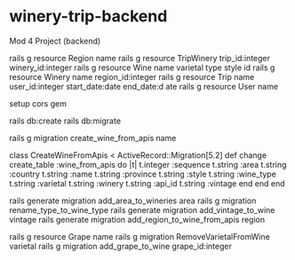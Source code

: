 # winery-trip-backend
Mod 4 Project (backend)

rails g resource Region name
rails g resource TripWinery trip_id:integer winery_id:integer
rails g resource Wine name varietal type style id
rails g resource Winery name region_id:integer
rails g resource Trip name user_id:integer start_date:date end_date:d
ate
rails g resource User name

setup cors gem

rails db:create
rails db:migrate

rails g migration create_wine_from_apis name

class CreateWineFromApis < ActiveRecord::Migration[5.2]
  def change
    create_table :wine_from_apis do |t|
      t.integer :sequence
      t.string :area
      t.string :country
      t.string :name
      t.string :province
      t.string :style
      t.string :wine_type
      t.string :varietal
      t.string :winery
      t.string :api_id
      t.string :vintage
    end
  end
end

rails generate migration add_area_to_wineries area
rails g migration rename_type_to_wine_type
rails generate migration add_vintage_to_wine vintage
rails generate migration add_region_to_wine_from_apis region

rails g resource Grape name
rails g migration RemoveVarietalFromWine varietal
rails g migration add_grape_to_wine grape_id:integer
